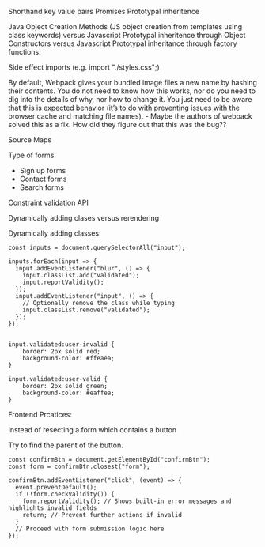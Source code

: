 Shorthand key value pairs
Promises
Prototypal inheritence

Java Object Creation Methods (JS object creation from templates using class keywords) versus Javascript Prototypal inheritence through Object Constructors versus Javascript Prototypal inheritance through factory functions.

Side effect imports (e.g. import "./styles.css";)


By default, Webpack gives your bundled image files a new name by hashing their contents. You do not need to know how this works, nor do you need to dig into the details of why, nor how to change it. You just need to be aware that this is expected behavior (it’s to do with preventing issues with the browser cache and matching file names). - Maybe the authors of webpack solved this as a fix. How did they figure out that this was the bug??

Source Maps


Type of forms
- Sign up forms
- Contact forms
- Search forms


Constraint validation API

Dynamically adding clases versus rerendering


Dynamically adding classes:
```
const inputs = document.querySelectorAll("input");

inputs.forEach(input => {
  input.addEventListener("blur", () => {
    input.classList.add("validated");
    input.reportValidity();
  });
  input.addEventListener("input", () => {
    // Optionally remove the class while typing
    input.classList.remove("validated");
  });
});


input.validated:user-invalid {
    border: 2px solid red;
    background-color: #ffeaea;
}

input.validated:user-valid {
    border: 2px solid green;
    background-color: #eaffea;
}
```


Frontend Prcatices:

Instead of resecting a form which contains a button

Try to find the parent of the button.

```
const confirmBtn = document.getElementById("confirmBtn");
const form = confirmBtn.closest("form");

confirmBtn.addEventListener("click", (event) => {
  event.preventDefault();
  if (!form.checkValidity()) {
    form.reportValidity(); // Shows built-in error messages and highlights invalid fields
    return; // Prevent further actions if invalid
  }
  // Proceed with form submission logic here
});
```

